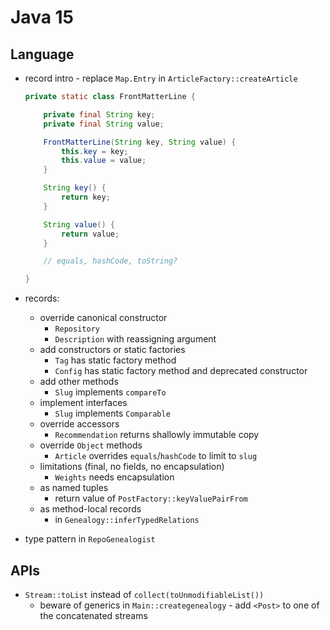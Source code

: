 # Java 15

## Language

* record intro - replace `Map.Entry` in `ArticleFactory::createArticle`

	```java
	private static class FrontMatterLine {

		private final String key;
		private final String value;

		FrontMatterLine(String key, String value) {
			this.key = key;
			this.value = value;
		}

		String key() {
			return key;
		}

		String value() {
			return value;
		}

		// equals, hashCode, toString?

	}
	```

* records:
	* override canonical constructor
		* `Repository`
		* `Description` with reassigning argument
	* add constructors or static factories
		* `Tag` has static factory method
		* `Config` has static factory method and deprecated constructor
	* add other methods
		* `Slug` implements `compareTo`
	* implement interfaces
		* `Slug` implements `Comparable`
	* override accessors
		* `Recommendation` returns shallowly immutable copy
	* override `Object` methods
		* `Article` overrides `equals`/`hashCode` to limit to `slug`
	* limitations (final, no fields, no encapsulation)
		* `Weights` needs encapsulation
	* as named tuples
		* return value of `PostFactory::keyValuePairFrom`
	* as method-local records
		* in `Genealogy::inferTypedRelations`
* type pattern in `RepoGenealogist`

## APIs

* `Stream::toList` instead of `collect(toUnmodifiableList())`
	* beware of generics in `Main::creategenealogy` - add `<Post>` to one of the concatenated streams
